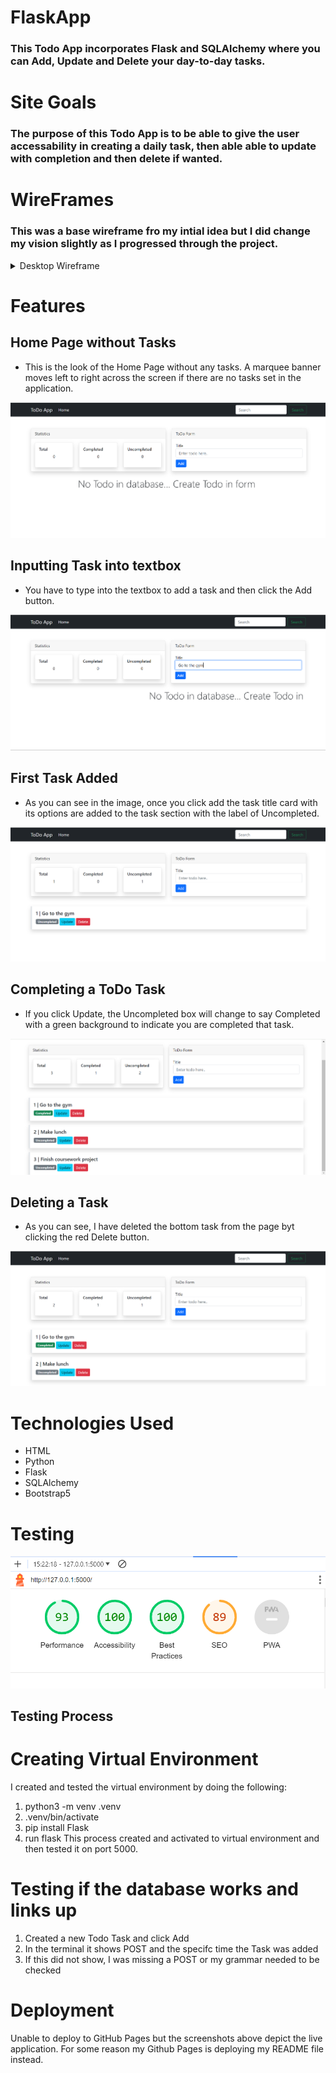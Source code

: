 # FlaskApp
### This Todo App incorporates Flask and SQLAlchemy where you can Add, Update and Delete your day-to-day tasks.

# Site Goals
### The purpose of this Todo App is to be able to give the user accessability in creating a daily task, then able able to update with completion and then delete if wanted.

# WireFrames
### This was a base wireframe fro my intial idea but I did change my vision slightly as I progressed through the project.

<details>

 <summary>Desktop Wireframe</summary>

![Desktop Wireframe](images/ToDoWireframe.png)
 </details>


# Features
## Home Page without Tasks
* This is the look of the Home Page without any tasks. A marquee banner moves left to right across the screen if there are no tasks set in the application.

![Home Page without Tasks](images/NoTaskHomePage.png)

## Inputting Task into textbox
* You have to type into the textbox to add a task and then click the Add button.

![Home Page without Tasks](images/InputtingTask.png)

## First Task Added
* As you can see in the image, once you click add the task title card with its options are added to the task section with the label of Uncompleted.

![Home Page without Tasks](images/AddingFirstTask.png)

## Completing a ToDo Task 
* If you click Update, the Uncompleted box will change to say Completed with a green background to indicate you are completed that task.

![Home Page with Tasks](images/TasksHomePage.png)

## Deleting a Task
* As you can see, I have deleted the bottom task from the page byt clicking the red Delete button.

![Home Page with Tasks](images/DeleteTask.png)



# Technologies Used
* HTML
* Python
* Flask
* SQLAlchemy
* Bootstrap5

# Testing 

![Lighthouse Desktop](images/LighthouseDesktop.png)

## Testing Process
# Creating Virtual Environment
I created and tested the virtual environment by doing the following:
1. python3 -m venv .venv
2. .venv/bin/activate
3. pip install Flask
4. run flask 
This process created and activated to virtual environment and then tested it on port 5000.

# Testing if the database works and links up
1. Created a new Todo Task and click Add
2. In the terminal it shows POST and the specifc time the Task was added
3. If this did not show, I was missing a POST or my grammar needed to be checked


# Deployment
Unable to deploy to GitHub Pages but the screenshots above depict the live application. For some reason my Github Pages is deploying my README file instead.